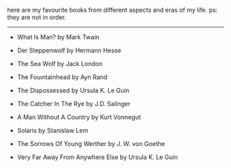 here are my favourite books from different aspects and eras of my life. 
ps: they are not in order.

---

- What Is Man? by Mark Twain

- Der Steppenwolf by Hermann Hesse

- The Sea Wolf by Jack London

- The Fouıntainhead by Ayn Rand

- The Dispossessed by Ursula K. Le Guin

- The Catcher In The Rye by J.D. Salinger

- A Man Without A Country by Kurt Vonnegut

- Solaris by Stanislaw Lem

- The Sorrows Of Young Werther by J. W. von Goethe

- Very Far Away From Anywhere Else by Ursula K. Le Guin

